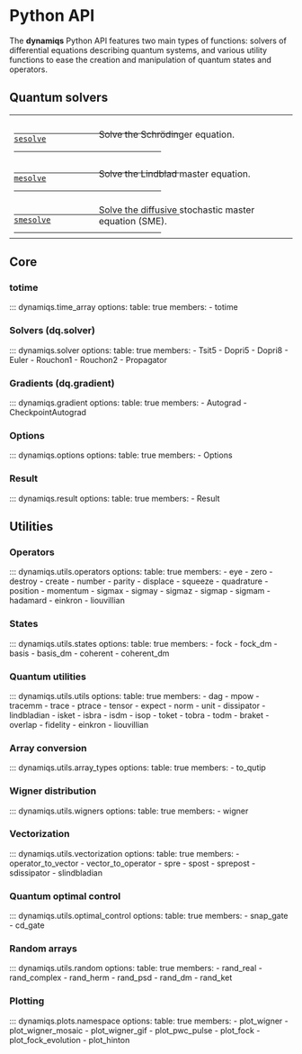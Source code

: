 # Python API

The **dynamiqs** Python API features two main types of functions: solvers of differential equations describing quantum systems, and various utility functions to ease the creation and manipulation of quantum states and operators.

## Quantum solvers

<div class="doc doc-object doc-module">
    <div class="doc doc-contents first">
        <div class="md-typeset__scrollwrap">
            <div class="md-typeset__table">
                <table>
                    <colgroup>
                        <col span="1" style="width: 30%;">
                        <col span="1" style="width: 70%;">
                    </colgroup>
                    <tbody>
                        <tr>
                            <td class="fixed_height">
                                <a href="/python_api/solvers/sesolve.html">
                                <code>
                                    sesolve
                                </code>
                                </a>
                            </td>
                            <td class="fixed_height">
                                <p>
                                    Solve the Schrödinger equation.
                                </p>
                            </td>
                        </tr>
                        <tr>
                            <td class="fixed_height">
                                <a href="/python_api/solvers/mesolve.html">
                                <code>
                                    mesolve
                                </code>
                                </a>
                            </td>
                            <td class="fixed_height">
                                <p>
                                    Solve the Lindblad master equation.
                                </p>
                            </td>
                        </tr>
                        <tr>
                            <td class="fixed_height">
                                <a href="/python_api/solvers/smesolve.html">
                                <code>
                                    smesolve
                                </code>
                                </a>
                            </td>
                            <td class="fixed_height">
                                <p>
                                    Solve the diffusive stochastic master equation (SME).
                                </p>
                            </td>
                        </tr>
                </tbody>
                </table>
            </div>
        </div>
    </div>
</div>

## Core

### totime

::: dynamiqs.time_array
    options:
        table: true
        members:
        - totime

### Solvers (dq.solver)

::: dynamiqs.solver
    options:
        table: true
        members:
        - Tsit5
        - Dopri5
        - Dopri8
        - Euler
        - Rouchon1
        - Rouchon2
        - Propagator

### Gradients (dq.gradient)

::: dynamiqs.gradient
    options:
        table: true
        members:
        - Autograd
        - CheckpointAutograd

### Options

::: dynamiqs.options
    options:
        table: true
        members:
        - Options

### Result

::: dynamiqs.result
    options:
        table: true
        members:
        - Result

## Utilities

### Operators

::: dynamiqs.utils.operators
    options:
        table: true
        members:
        - eye
        - zero
        - destroy
        - create
        - number
        - parity
        - displace
        - squeeze
        - quadrature
        - position
        - momentum
        - sigmax
        - sigmay
        - sigmaz
        - sigmap
        - sigmam
        - hadamard
        - einkron
        - liouvillian

### States

::: dynamiqs.utils.states
    options:
        table: true
        members:
        - fock
        - fock_dm
        - basis
        - basis_dm
        - coherent
        - coherent_dm

### Quantum utilities

::: dynamiqs.utils.utils
    options:
        table: true
        members:
        - dag
        - mpow
        - tracemm
        - trace
        - ptrace
        - tensor
        - expect
        - norm
        - unit
        - dissipator
        - lindbladian
        - isket
        - isbra
        - isdm
        - isop
        - toket
        - tobra
        - todm
        - braket
        - overlap
        - fidelity
        - einkron
        - liouvillian

### Array conversion

::: dynamiqs.utils.array_types
    options:
        table: true
        members:
        - to_qutip

### Wigner distribution

::: dynamiqs.utils.wigners
    options:
        table: true
        members:
        - wigner

### Vectorization

::: dynamiqs.utils.vectorization
    options:
        table: true
        members:
        - operator_to_vector
        - vector_to_operator
        - spre
        - spost
        - sprepost
        - sdissipator
        - slindbladian

### Quantum optimal control

::: dynamiqs.utils.optimal_control
    options:
        table: true
        members:
        - snap_gate
        - cd_gate

### Random arrays

::: dynamiqs.utils.random
    options:
        table: true
        members:
        - rand_real
        - rand_complex
        - rand_herm
        - rand_psd
        - rand_dm
        - rand_ket

### Plotting

::: dynamiqs.plots.namespace
    options:
        table: true
        members:
        - plot_wigner
        - plot_wigner_mosaic
        - plot_wigner_gif
        - plot_pwc_pulse
        - plot_fock
        - plot_fock_evolution
        - plot_hinton
